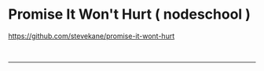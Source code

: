 # Promise It Won't Hurt ( nodeschool )

https://github.com/stevekane/promise-it-wont-hurt

<br>

---

<br>
